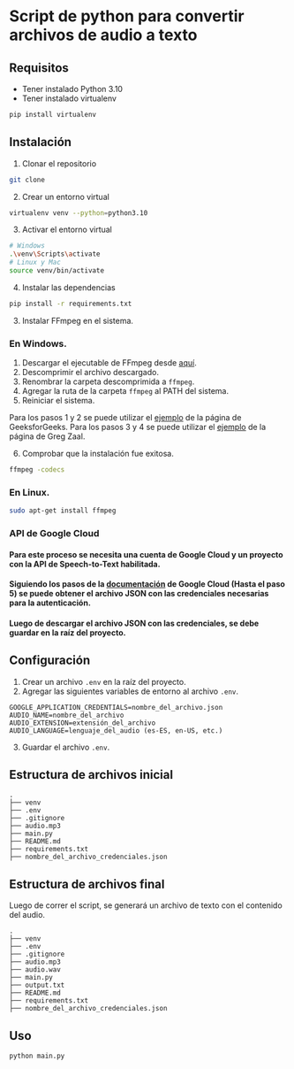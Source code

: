 # Script de python para convertir archivos de audio a texto

## Requisitos
- Tener instalado Python 3.10
- Tener instalado virtualenv
```bash
pip install virtualenv
```

## Instalación
1. Clonar el repositorio
```bash
git clone
```
2. Crear un entorno virtual
```bash
virtualenv venv --python=python3.10
```
3. Activar el entorno virtual
```bash
# Windows
.\venv\Scripts\activate
# Linux y Mac
source venv/bin/activate
```
4. Instalar las dependencias
```bash
pip install -r requirements.txt
```
3. Instalar FFmpeg en el sistema.
### En Windows.
1. Descargar el ejecutable de FFmpeg desde [aquí](https://www.gyan.dev/ffmpeg/builds/ffmpeg-git-full.7z).
2. Descomprimir el archivo descargado.
3. Renombrar la carpeta descomprimida a `ffmpeg`.
4. Agregar la ruta de la carpeta `ffmpeg` al PATH del sistema.
5. Reiniciar el sistema.

Para los pasos 1 y 2 se puede utilizar el [ejemplo](https://www.geeksforgeeks.org/how-to-install-ffmpeg-on-windows/) de la página de GeeksforGeeks.
Para los pasos 3 y 4 se puede utilizar el [ejemplo](https://blog.gregzaal.com/how-to-install-ffmpeg-on-windows/) de la página de Greg Zaal.

6. Comprobar que la instalación fue exitosa.
```bash
ffmpeg -codecs
```

### En Linux.
```bash
sudo apt-get install ffmpeg
```

### API de Google Cloud
#### Para este proceso se necesita una cuenta de Google Cloud y un proyecto con la API de Speech-to-Text habilitada.
#### Siguiendo los pasos de la [documentación](https://cloud.google.com/speech-to-text/docs/before-you-begin?hl=es-419) de Google Cloud (Hasta el paso 5) se puede obtener el archivo JSON con las credenciales necesarias para la autenticación.
#### Luego de descargar el archivo JSON con las credenciales, se debe guardar en la raíz del proyecto.

## Configuración
1. Crear un archivo `.env` en la raíz del proyecto.
2. Agregar las siguientes variables de entorno al archivo `.env`.
```env
GOOGLE_APPLICATION_CREDENTIALS=nombre_del_archivo.json
AUDIO_NAME=nombre_del_archivo
AUDIO_EXTENSION=extensión_del_archivo
AUDIO_LANGUAGE=lenguaje_del_audio (es-ES, en-US, etc.)
```
3. Guardar el archivo `.env`.

## Estructura de archivos inicial
```plaintext
.
├── venv
├── .env
├── .gitignore
├── audio.mp3
├── main.py
├── README.md
├── requirements.txt
├── nombre_del_archivo_credenciales.json
```

## Estructura de archivos final
Luego de correr el script, se generará un archivo de texto con el contenido del audio.
```plaintext
.
├── venv
├── .env
├── .gitignore
├── audio.mp3
├── audio.wav
├── main.py
├── output.txt
├── README.md
├── requirements.txt
├── nombre_del_archivo_credenciales.json
```


## Uso
```bash
python main.py
```
